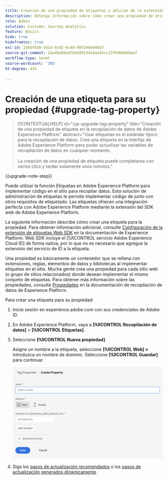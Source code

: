 ```yaml
---
title: Creación de una propiedad de etiquetas y adición de la extensión Web SDK
description: Obtenga información sobre cómo crear una propiedad de etiquetas y añadir la extensión Web SDK
role: Admin
solution: Customer Journey Analytics
feature: Basics
hide: true
hidefromtoc: true
exl-id: 156df830-541d-4c92-9c49-98f346e040a7
source-git-commit: 1ae4be09a07bd4991342daa43cc23fb966b68aaf
workflow-type: tm+mt
source-wordcount: '305'
ht-degree: 43%

---
```


# Creación de una etiqueta para su propiedad {#upgrade-tag-property}

<!-- markdownlint-disable MD034 -->

>[!CONTEXTUALHELP]
>id="cja-upgrade-tag-property"
>title="Creación de una propiedad de etiqueta en la recopilación de datos de Adobe Experience Platform"
>abstract="Usar etiquetas es el estándar típico para la recopilación de datos. Cree una etiqueta en la interfaz de Adobe Experience Platform para poder actualizar las variables de recopilación de datos en cualquier momento.<br><br>La creación de una propiedad de etiqueta puede completarse con varios clics y tardar solamente unos minutos."

<!-- markdownlint-enable MD034 -->

{{upgrade-note-step}}

Puede utilizar la función Etiquetas en Adobe Experience Platform para implementar código en el sitio para recopilar datos. Esta solución de administración de etiquetas le permite implementar código de junto con otros requisitos de etiquetado. Las etiquetas ofrecen una integración perfecta con Adobe Experience Platform mediante la extensión del SDK web de Adobe Experience Platform.

La siguiente información describe cómo crear una etiqueta para la propiedad. Para obtener información adicional, consulte [Configuración de la extensión de etiquetas Web SDK](https://experienceleague.adobe.com/en/docs/experience-platform/tags/extensions/client/web-sdk/web-sdk-extension-configuration) en la documentación de Experience Platform. Web SDK incluye el [!UICONTROL servicio Adobe Experience Cloud ID] de forma nativa, por lo que no es necesario que agregue la extensión del servicio de ID a la etiqueta.

Una propiedad es básicamente un contenedor que se rellena con extensiones, reglas, elementos de datos y bibliotecas al implementar etiquetas en el sitio. Mucha gente crea una propiedad para cada sitio web (o grupo de sitios relacionados) donde desean implementar el mismo conjunto de etiquetas. Para obtener más información sobre las propiedades, consulte [Propiedades](https://experienceleague.adobe.com/en/docs/experience-platform/tags/admin/companies-and-properties) en la documentación de recopilación de datos de Experience Platform.

Para crear una etiqueta para su propiedad:

1. Inicie sesión en experience.adobe.com con sus credenciales de Adobe ID.

1. En Adobe Experience Platform, vaya a **[!UICONTROL Recopilación de datos]** > **[!UICONTROL Etiquetas]**.

1. Seleccione **[!UICONTROL Nueva propiedad]**.

   Asigne un nombre a la etiqueta, seleccione **[!UICONTROL Web]** e introduzca un nombre de dominio. Seleccione **[!UICONTROL Guardar]** para continuar.

   ![Crear una propiedad](assets/create-property.png)

1. Siga los [pasos de actualización recomendados](/help/getting-started/cja-upgrade/cja-upgrade-recommendations.md#recommended-upgrade-steps-for-most-organizations) o los [pasos de actualización generados dinámicamente](https://gigazelle.github.io/cja-ttv/).

